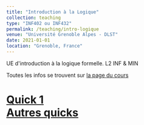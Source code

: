 ```yaml
---
title: "Introduction à la Logique"
collection: teaching
type: "INF402 ou INF432"
permalink: /teaching/intro-logique
venue: "Université Grenoble Alpes - DLST"
date: 2021-01-01
location: "Grenoble, France"
---
```


UE d'introduction à la logique formelle. L2 INF & MIN  


Toutes les infos se trouvent sur [la page du cours](https://wackb.gricad-pages.univ-grenoble-alpes.fr/inf402/)  

[Quick 1](/files/teaching/INF402Quick1.pdf)  
[Autres quicks](/files/teaching/INF402quicks.zip)  
======
